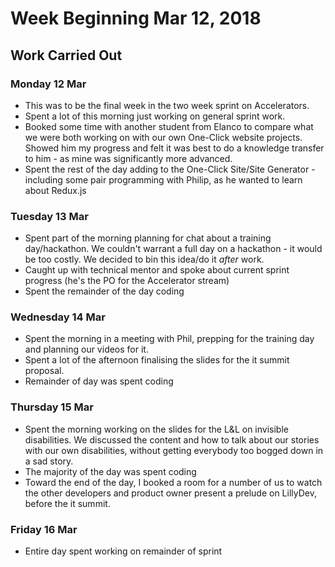 # Week Beginning Mar 12, 2018

## Work Carried Out

### Monday 12 Mar
* This was to be the final week in the two week sprint on Accelerators.
* Spent a lot of this morning just working on general sprint work.
* Booked some time with another student from Elanco to compare what we were both working on with our own One-Click website projects. Showed him my progress and felt it was best to do a knowledge transfer to him - as mine was significantly more advanced.
* Spent the rest of the day adding to the One-Click Site/Site Generator - including some pair programming with Philip, as he wanted to learn about Redux.js

### Tuesday 13 Mar
* Spent part of the morning planning for chat about a training day/hackathon. We couldn't warrant a full day on a hackathon - it would be too costly. We decided to bin this idea/do it *after* work.
* Caught up with technical mentor and spoke about current sprint progress (he's the PO for the Accelerator stream)
* Spent the remainder of the day coding

### Wednesday 14 Mar
* Spent the morning in a meeting with Phil, prepping for the training day and planning our videos for it.
* Spent a lot of the afternoon finalising the slides for the it summit proposal. 
* Remainder of day was spent coding

### Thursday 15 Mar
* Spent the morning working on the slides for the L&L on invisible disabilities. We discussed the content and how to talk about our stories with our own disabilities, without getting everybody too bogged down in a sad story.
* The majority of the day was spent coding
* Toward the end of the day, I booked a room for a number of us to watch the other developers and product owner present a prelude on LillyDev, before the it summit.

### Friday 16 Mar
* Entire day spent working on remainder of sprint